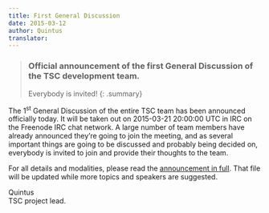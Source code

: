 ```yaml
---
title: First General Discussion
date: 2015-03-12
author: Quintus
translator:
---
```


> ### Official announcement of the first General Discussion of the TSC development team.
>
> Everybody is invited!
{: .summary}


The 1<sup>st</sup> General Discussion of the entire TSC team has been
announced officially today. It will be taken out on 2015-03-21
20:00:00 UTC in IRC on the Freenode IRC chat network. A large number
of team members have already announced they’re going to join the
meeting, and as several important things are going to be discussed and
probably being decided on, everybody is invited to join and provide
their thoughts to the team.

For all details and modalities, please read the [announcement in
full][1]. That file will be updated while more topics and speakers are
suggested.

Quintus<br/>
TSC project lead.

[1]: http://team.secretchronicles.de/~quintus/general-discussions/1st-general-discussion.txt
